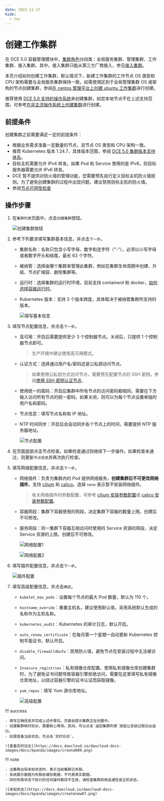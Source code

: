 ```yaml
---
date: 2022-11-17
hide:
  - toc
---
```


# 创建工作集群

在 DCE 5.0 容器管理模块中，[集群角色](cluster-role.md)分四类：全局服务集群、管理集群、工作集群、接入集群。其中，接入集群只能从第三方厂商接入，参见[接入集群](./integrate-cluster.md)。

本页介绍如何创建工作集群，默认情况下，新建工作集群的工作节点 OS 类型和 CPU 架构需要与全局服务集群保持一致，如需使用区别于全局管理集群 OS 或架构的节点创建集群，参阅[在 centos 管理平台上创建 ubuntu 工作集群](../../best-practice/create-ubuntu-on-centos-platform.md)进行创建。

推荐使用 [DCE 5.0 支持的操作系统](../../../install/commercial/deploy-requirements.md)来创建集群，如您本地节点不在上述支持范围，可参考[在非主流操作系统上创建集群](../../best-practice/use-otherlinux-create-custer.md)进行创建。

## 前提条件

创建集群之前需要满足一定的前提条件：

- 根据业务需求准备一定数量的节点，且节点 OS 类型和 CPU 架构一致。
- 推荐 Kubernetes 版本 1.24.7，具体版本范围，参阅 [DCE 5.0 集群版本支持体系](./cluster-version.md)。
- 目标主机需要允许 IPv4 转发。如果 Pod 和 Service 使用的是 IPv6，则目标服务器需要允许 IPv6 转发。
- DCE 暂不提供对防火墙的管理功能，您需要预先自行定义目标主机防火墙规则。为了避免创建集群的过程中出现问题，建议禁用目标主机的防火墙。
- 参阅[节点可用性检查](../nodes/node-check.md)

## 操作步骤

1. 在`集群列表`页面中，点击`创建集群`按钮。

    ![创建集群按钮](https://docs.daocloud.io/daocloud-docs-images/docs/kpanda/images/create001.png)

2. 参考下列要求填写集群基本信息，并点击`下一步`。

    - 集群名称：名称只包含小写字母、数字和连字符（"-"），必须以小写字母或者数字开头和结尾，最长 63 个字符。
    - 被纳管：选择由哪个集群来管理此集群，例如在集群生命周期中创建、升级、节点扩缩容、删除集群等。
    - 运行时：选择集群的运行时环境，目前支持 containerd 和 docker，[如何选择容器运行时](runtime.md)。
    - Kubernetes 版本：支持 3 个版本跨度，具体取决于被纳管集群所支持的版本。

        ![填写基本信息](https://docs.daocloud.io/daocloud-docs-images/docs/kpanda/images/create002.png)

3. 填写节点配置信息，并点击`下一步`。

    - 高可用：开启后需要提供至少 3 个控制器节点。关闭后，只提供 1 个控制器节点即可。

        > 生产环境中建议使用高可用模式。

    - 认证方式：选择通过用户名/密码还是公私钥访问节点。

        > 如果使用公私钥方式访问节点，需要预先配置节点的 SSH 密钥。参阅[使用 SSH 密钥认证节点](../nodes/node-authentication.md)。

    - 使用统一的密码：开启后集群中所有节点的访问密码都相同，需要在下方输入访问所有节点的统一密码。如果关闭，则可以为每个节点设置单独的用户名和密码。

    - 节点信息：填写节点名称和 IP 地址。
    - NTP 时间同步：开启后会自动同步各个节点上的时间，需要提供 NTP 服务器地址。

        ![节点配置](https://docs.daocloud.io/daocloud-docs-images/docs/zh/docs/kpanda/images/createnew01.png)

4. 在页面底部点击节点检查。如果检查通过则继续下一步操作。如果检查未通过，则更新`节点信息`并再次执行检查。

5. 填写网络配置信息，并点击`下一步`。

    - 网络插件：负责为集群内的 Pod 提供网络服务，**创建集群后不可更改网络插件**。支持 [cilium](../../../network/modules/cilium/index.md) 和 [calico](../../../network/modules/calico/index.md)。选择 `none` 表示暂不安装网络插件。

        > 有关网络插件的参数配置，可参考 [cilium 安装参数配置](../../../network/modules/cilium/install.md)或 [calico 安装参数配置](../../../network/modules/calico/install.md)。

    - 容器网段：集群下容器使用的网段，决定集群下容器的数量上限。创建后不可修改。
    - 服务网段：同一集群下容器互相访问时使用的 Service 资源的网段，决定 Service 资源的上限。创建后不可修改。

        ![网络配置1](https://docs.daocloud.io/daocloud-docs-images/docs/kpanda/images/creatnew03.png)
        
        ![网络配置2](https://docs.daocloud.io/daocloud-docs-images/docs/kpanda/images/creatnew04.png)

6. 填写插件配置信息，并点击`下一步`。

    ![插件配置](https://docs.daocloud.io/daocloud-docs-images/docs/kpanda/images/creatnew05.png)

7. 填写高级配置信息，并点击`确定`。

    - `kubelet_max_pods`：设置每个节点的最大 Pod 数量，默认为 110 个。
    - `hostname_overide`：重置主机名，建议使用默认值，采用系统默认生成的名称作为主机名称。
    - `kubernetes_audit`：Kubernetes 的审计日志，默认开启。
    - `auto_renew_certificate`：在每月第一个星期一自动更新 Kubernetes 控制平面证书，默认开启。
    - `disable_firewalld&ufw`：禁用防火墙，避免节点在安装过程中无法被访问。
    - `Insecure_registries`：私有镜像仓库配置。使用私有镜像仓库创建集群时，为了避免证书问题导致容器引擎拒绝访问，需要在这里填写私有镜像仓库地址，以绕过容器引擎的证书认证而获取镜像。
    - `yum_repos`：填写 Yum 源仓库地址。

        ![高级配置](https://docs.daocloud.io/daocloud-docs-images/docs/kpanda/images/creatnew06.png)


!!! success

    - 填写正确信息并完成上述步骤后，页面会提示集群正在创建中。
    - 创建集群耗时较长，需要耐心等待。其间，可以点击`返回集群列表`按钮让安装过程后台运行。
    - 如需查看当前状态，可点击`实时日志`。

    ![查看实时日志](https://docs.daocloud.io/daocloud-docs-images/docs/kpanda/images/create009.png)

!!! note

    - 当集群出现未知状态时，表示当前集群已失联。
    - 系统展示数据为失联前缓存数据，不代表真实数据。
    - 同时失联状态下执行的任何操作都将不生效，请检查集群网络连通性或主机状态。

    ![未知状态](https://docs.daocloud.io/daocloud-docs-images/docs/kpanda/images/createnew07.png)
